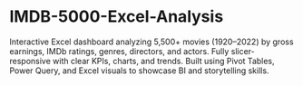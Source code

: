# IMDB-5000-Excel-Analysis
Interactive Excel dashboard analyzing 5,500+ movies (1920–2022) by gross earnings, IMDb ratings, genres, directors, and actors. Fully slicer-responsive with clear KPIs, charts, and trends. Built using Pivot Tables, Power Query, and Excel visuals to showcase BI and storytelling skills.
